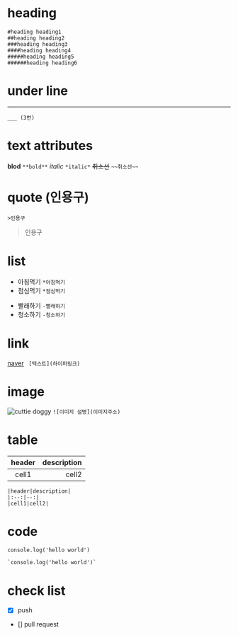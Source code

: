 # heading

```
#heading heading1
##heading heading2
###heading heading3
####heading heading4
#####heading heading5
######heading heading6
```

# under line

---

```
___ (3번)
```

# text attributes

**blod** `**bold**`
_italic_ `*italic*`
~~취소선~~ `~~취소선~~`

# quote (인용구)

`>인용구`

> 인용구

# list

- 아침먹기 `*아침먹기`
- 점심먹기 `*점심먹기`

* 빨래하기 `-빨래하기`
* 청소하기 `-청소하기`

# link

[naver](http://www.naver.com) ` [텍스트](하이퍼링크)`

# image

![cuttie doggy](https://images.pexels.com/photos/920220/pexels-photo-920220.jpeg?auto=compress&cs=tinysrgb&w=1260&h=750&dpr=1) `![이미지 설명](이미지주소)`

# table

| header | description |
| :----: | ----------: |
| cell1  |       cell2 |

```
|header|description|
|:--:|--:|
|cell1|cell2|
```

# code

`console.log('hello world')`

`` `console.log('hello world')` ``

# check list

- [x] push
- [] pull request
